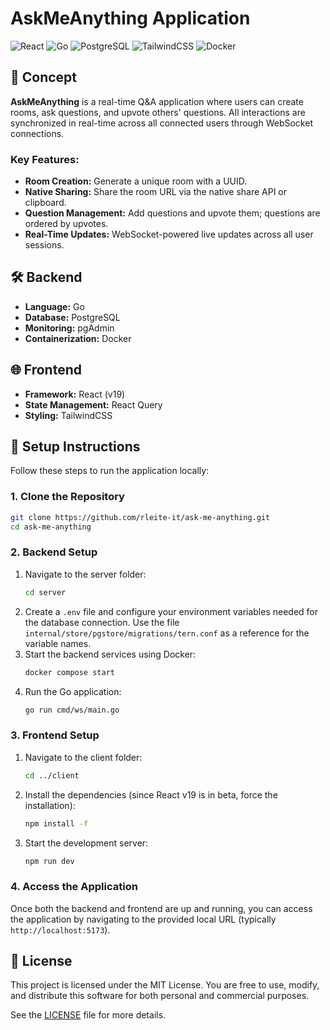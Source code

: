 # AskMeAnything Application

![React](https://img.shields.io/badge/React-v19-61DAFB?logo=react)
![Go](https://img.shields.io/badge/Go-1.19-blue?logo=go)
![PostgreSQL](https://img.shields.io/badge/PostgreSQL-13-blue?logo=postgresql)
![TailwindCSS](https://img.shields.io/badge/TailwindCSS-2.2-06B6D4?logo=tailwindcss)
![Docker](https://img.shields.io/badge/Docker-20.10.7-blue?logo=docker)

## 🚀 Concept

**AskMeAnything** is a real-time Q&A application where users can create rooms, ask questions, and upvote others' questions. All interactions are synchronized in real-time across all connected users through WebSocket connections.

### Key Features:
- **Room Creation:** Generate a unique room with a UUID.
- **Native Sharing:** Share the room URL via the native share API or clipboard.
- **Question Management:** Add questions and upvote them; questions are ordered by upvotes.
- **Real-Time Updates:** WebSocket-powered live updates across all user sessions.

## 🛠️ Backend

- **Language:** Go
- **Database:** PostgreSQL
- **Monitoring:** pgAdmin
- **Containerization:** Docker

## 🌐 Frontend

- **Framework:** React (v19)
- **State Management:** React Query
- **Styling:** TailwindCSS

## 📝 Setup Instructions

Follow these steps to run the application locally:

### 1. Clone the Repository

```bash
git clone https://github.com/rleite-it/ask-me-anything.git
cd ask-me-anything
```
### 2. Backend Setup

1. Navigate to the server folder:
    ```bash
    cd server
    ```
2. Create a `.env` file and configure your environment variables needed for the database connection. Use the file `internal/store/pgstore/migrations/tern.conf` as a reference for the variable names.
3. Start the backend services using Docker:
    ```bash
    docker compose start
    ```
4. Run the Go application:
    ```bash
    go run cmd/ws/main.go
    ```
### 3. Frontend Setup

1. Navigate to the client folder:
    ```bash
    cd ../client
    ```
2. Install the dependencies (since React v19 is in beta, force the installation):
    ```bash
    npm install -f
    ```
3. Start the development server:
    ```bash
    npm run dev
    ```

### 4. Access the Application

Once both the backend and frontend are up and running, you can access the application by navigating to the provided local URL (typically `http://localhost:5173`).

## 📜 License

This project is licensed under the MIT License. You are free to use, modify, and distribute this software for both personal and commercial purposes.

See the [LICENSE](LICENSE) file for more details.

